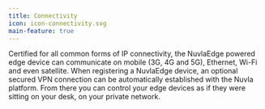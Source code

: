 ```yaml
---
title: Connectivity
icon: icon-connectivity.svg
main-feature: true
---
```


Certified for all common forms of IP connectivity, the NuvlaEdge powered edge device can communicate on mobile (3G, 4G and 5G), Ethernet, Wi-Fi and even satellite. When registering a NuvlaEdge device, an optional secured VPN connection can be automatically established with the Nuvla platform. From there you can control your edge devices as if they were sitting on your desk, on your private network.

